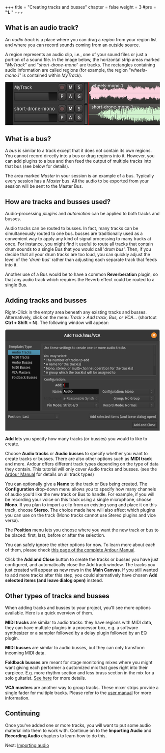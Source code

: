 +++
title = "Creating tracks and busses"
chapter = false
weight = 3
#pre = "<b>1. </b>"
+++

## What is an audio track?

An _audio track_ is a place where you can drag a _region_ from your region
list and where you can record sounds coming from an outside source.

A region represents an audio clip, i.e., one of your sound files or just a
portion of a sound file. In the image below, the horizontal strip areas marked
"*MyTrack*" and "*short-drone-mono*" are tracks. The rectangles containing audio
information are called regions (for example, the region "*wheels-mono.1*" is
contained within *MyTrack*).

![Tracks](en/Ardour6_Tracks.png) 

## What is a bus?

A _bus_ is similar to a track except that it does not contain its own regions.
You cannot record directly into a bus or drag regions into it. However, you
can add plugins to a bus and then feed the output of multiple tracks into that
bus (see below for details).

The area marked _Master_ in your session is an example of a bus. Typically
every session has a _Master_ bus. All the audio to be exported from your
session will be sent to the Master Bus.

## How are tracks and busses used?

Audio-processing _plugins_ and _automation_ can be applied to both tracks and
busses.

Audio tracks can be routed to busses. In fact, many tracks can be simultaneously
routed to one bus. busses are traditionally used as a convenient way to apply
any kind of signal processing to many tracks at once. For instance, you might
find it useful to route all tracks that contain drum sounds to a single Bus that
you would call '*drum bus*'. Then, if you decide that all your drum tracks are
too loud, you can quickly adjust the level of the '*drum bus*' rather than
adjusting each separate track that feeds into it.

Another use of a Bus would be to have a common **Reverberation** plugin, so that
any audio track which requires the Reverb effect could be routed to a single
Bus.

## Adding tracks and busses

Right-Click in the empty area beneath any existing tracks and busses.
Alternatively, click on the menu *Track > Add track, Bus, or VCA...* (shortcut
**Ctrl + Shift + N**). The following window will appear:

![Add track](en/Ardour6_Add_Track_or_Bus.png)

**Add** lets you specify how many tracks (or busses) you would to like
to create.

Choose **Audio tracks** or **Audio busses** to specify whether you want to
create tracks or busses. There are also other options such as **MIDI track** and
more. Ardour offers different track types depending on the type of data they
contain. This tutorial will only cover Audio tracks and busses. (see the [Ardour
Manual](http://manual.ardour.org/working-with-tracks/track-types/) for details
on all track types)

You can optionally give a **Name** to the track or Bus being created.
The **Configuration** drop-down menu allows you to specify how many
channels of audio you'd like the new track or Bus to handle. For
example, if you will be recording your voice on this track using a
single microphone, choose **Mono**. If you plan to import a clip from an
existing song and place it on this track, choose **Stereo**. The choice
made here will also affect which plugins you can use on the track (Mono
tracks cannot use Stereo plugins and vice versa).

The **Position** menu lets you choose where you want the new track or bus to be
placed: first, last, before or after the selection.

You can safely ignore the other options for now. To learn more about each of
them, please check [this page of the complete Ardour
Manual](http://manual.ardour.org/working-with-tracks/adding-tracks-and-busses/).

Click the **Add and Close** button to create the tracks or busses you have just
configured, and automatically close the Add track window. The tracks you just
created will appear as new rows in the **Main Canvas**. If you still wanted to
add more tracks after this step, you could alternatively have chosen **Add
selected items (and leave dialog open)** instead.

## Other types of tracks and busses

When adding tracks and busses to your project, you'll see more options
available. Here is a quick overview of them.

**MIDI tracks** are similar to audio tracks: they have regions with MIDI data,
they can have multiple plugins in a processor box, e.g. a software synthesizer
or a sampler followed by a delay plugin followed by an EQ plugin.

**MIDI busses** are similar to audio busses, but they can only transform
incoming MIDI data.

**Foldback busses** are meant for stage monitoring mixes where you might want
giving each performer a customized mix that goes right into their earpiece.
E.g. more rhythm section and less brass section in the mix for a solo
guitarist. [See
here](https://manual.ardour.org/ardours-interface/foldback-strip/) for more
details.

**VCA masters** are another way to group tracks. These mixer strips provide
a single fader for multiple tracks. Please refer to the [user
manual](https://manual.ardour.org/ardours-interface/control-masters/) for more
information.

## Continuing

Once you've added one or more tracks, you will want to put some audio material
into them to work with. Continue on to the **Importing Audio** and **Recording
Audio** chapters to learn how to do this.

Next: [Importing audio](../importing-audio)
